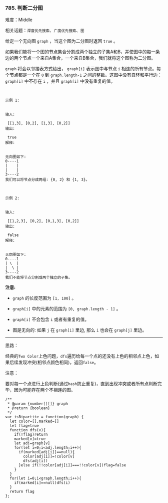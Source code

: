 ### 785. 判断二分图

难度：Middle

相关话题：`深度优先搜索`、`广度优先搜索`、`图`

给定一个无向图 `graph` ，当这个图为二分图时返回 `true` 。



如果我们能将一个图的节点集合分割成两个独立的子集A和B，并使图中的每一条边的两个节点一个来自A集合，一个来自B集合，我们就将这个图称为二分图。



 `graph` 将会以邻接表方式给出， `graph[i]` 表示图中与节点 `i` 相连的所有节点。每个节点都是一个在 `0` 到 `graph.length-1` 之间的整数。这图中没有自环和平行边： `graph[i]` 中不存在 `i` ，并且 `graph[i]` 中没有重复的值。



```


示例 1:


输入:

 [[1,3], [0,2], [1,3], [0,2]]
输出:

 true
解释:

 
无向图如下:
0----1
|    |
|    |
3----2
我们可以将节点分成两组: {0, 2} 和 {1, 3}。
```


```


示例 2:


输入:

 [[1,2,3], [0,2], [0,1,3], [0,2]]
输出:

 false
解释:

 
无向图如下:
0----1
| \  |
|  \ |
3----2
我们不能将节点分割成两个独立的子集。
```


**注意:** 




* `graph`  的长度范围为  `[1, 100]` 。

* `graph[i]`  中的元素的范围为  `[0, graph.length - 1]` 。

* `graph[i]`  不会包含  `i`  或者有重复的值。

* 图是无向的: 如果 `j`  在  `graph[i]` 里边, 那么  `i`  也会在  `graph[j]` 里边。






-----

思路：

经典的`Two Color`上色问题，`dfs`遍历给每一个点的还没有上色的相邻点上色，如果后续发现冲突(相邻点颜色相同)，返回`false`。

注意：

要对每一个点进行上色判断(通过`hash`防止重复)，直到出现冲突或者所有点判断完毕，因为可能存在两个不相连的图。
```
/**
 * @param {number[][]} graph
 * @return {boolean}
 */
var isBipartite = function(graph) {
  let color=[],marked=[]
  let flag=true
  function dfs(v){
    if(!flag)return
    marked[v]=true
    let adj=graph[v]
    for(let i=0;i<adj.length;i++){
      if(marked[adj[i]]==null){
        color[adj[i]]=!color[v]
        dfs(adj[i])
      }else if(!!color[adj[i]]===!!color[v])flag=false
    }
  }
  for(let i=0;i<graph.length;i++){
    if(marked[i]==null)dfs(i)
  }
  return flag
};
```

